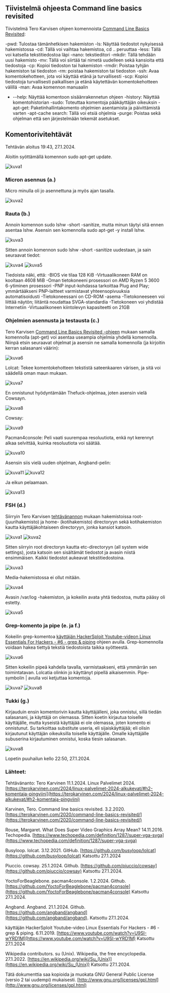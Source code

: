 ## Tiivistelmä ohjeesta Command line basics revisited

Tiivistelmä Tero Karvisen ohjeen komennoista [Command Line Basics Revisited](https://terokarvinen.com/2020/command-line-basics-revisited/):

-pwd: Tulostaa tämänhetkisen hakemiston
-ls: Näyttää tiedostot nykyisessä hakemistossa
-cd: Tällä voi vaihtaa hakemistoa, cd .. peruuttaa
-less: Tällä voi katsella tekstitiedostoa läpi
-nano: tekstieditori
-mkdir: Tällä tehdään uusi hakemisto
-mv: Tällä voi siirtää tai nimetä uudelleen sekä kansioita että tiedostoja
-cp: Kopioi tiedoston tai hakemiston
-rmdir: Poistaa tyhjän hakemiston tai tiedoston
-rm: poistaa hakemiston tai tiedoston
-ssh: Avaa komentokehotteen, jota voi käyttää etänä ja turvallisesti
-scp: Kopioi tiedostoja turvallisesti paikallisen ja etänä käytettävän komentokehotteen välillä
-man: Avaa komennon manuaalin
- --help: Näyttää komentoon sisäänrakennetun ohjeen
-history: Näyttää komentohistorian
-sudo: Toteuttaa komentoja pääkäyttäjän oikeuksin
-apt-get: Paketinhallintakomento ohjelmien asentamista ja päivittämistä varten
-apt-cache search: Tällä voi etsiä ohjelmia
-purge: Poistaa sekä ohjelman että sen järjestelmään tekemät asetukset.

## Komentorivitehtävät 

Tehtävän aloitus 19:43, 27.1.2024.

Aloitin syöttämällä komennon sudo apt-get update.

![kuva1](h21.png)

### Micron asennus (a.)

Micro minulla oli jo asennettuna ja myös ajan tasalla.

![kuva2](h22.png)

### Rauta (b.)

Annoin komennon sudo lshw -short -sanitize, mutta minun täytyi sitä ennen asentaa lshw. Asensin sen komennolla sudo apt-get -y install lshw.

![kuva3](h23.png)

Sitten annoin komennon sudo lshw -short -sanitize uudestaan, ja sain seuraavat tiedot:

![kuva4](h24.png)
![kuva5](h25.png)

Tiedoista näki, että:
-BIOS vie tilaa 128 KiB
-Virtuaalikoneen RAM on kooltaan 4608 MiB
-Oman tietokoneeni prosessori on AMD Ryzen 5 3600 6-ytiminen prosessori
-PNP input-kohdassa tarkoittaa Plug and Play; ymmärtääkseni PNP-laitteet varmistavat yhteensopivuuksia automatisoidusti
-Tietokoneessani on CD-ROM -asema
-Tietokoneeseen voi liittää näytön; liitäntä noudattaa SVGA-standardia
-Tietokoneen voi yhdistää Internetiin
-Virtuaalikoneen kiintolevyn kapasiteetti on 21GB

### Ohjelmien asennusta ja testausta (c.)

Tero Karvisen [Command Line Basics Revisited -ohjeen](https://terokarvinen.com/2020/command-line-basics-revisited/) mukaan samalla komennolla (apt-get) voi asentaa useampia ohjelmia yhdellä komennolla. Niinpä etsin seuraavat ohjelmat ja asensin ne samalla komennolla
(ja kirjoitin kerran salasanani väärin):

![kuva6](h26.png)

Lolcat: Tekee komentokehotteen tekstistä sateenkaaren värisen, ja sitä voi säädellä oman maun mukaan.

![kuva7](h27.png)

En onnistunut hyödyntämään Thefuck-ohjelmaa, joten asensin vielä Cowsayn.

![kuva8](h28.png)

Cowsay:

 ![kuva9](h29.png)
 
Pacman4console: Peli vaati suurempaa resoluutiota, enkä nyt kerennyt alkaa selvittää, kuinka resoluutiota voi säätää. 

![kuva10](h210.png)

Asensin siis vielä uuden ohjelman, Angband-pelin:

![kuva11](h211.png)
![kuva12](h212.png)

Ja eikun pelaamaan.

![kuva13](h213.png)

### FSH (d.)

Siirryin Tero Karvisen [tehtävänannon](https://terokarvinen.com/2024/linux-palvelimet-2024-alkukevat/#h2-komentaja-pingviini) mukaan hakemistoissa root- (juurihakemisto) ja home- (kotihakemisto) directoryyn sekä kotihakemiston kautta käyttäjäkohtaiseen directoryyn, jonka kansiot katsoin. 

![kuva1](h221.png)
![kuva2](h222.png)

Sitten siirryin root directoryn kautta etc-directoryyn (all system wide settings), josta katsoin sen sisältämät tiedostot ja avasin niistä ensimmäisen. Kaikki tiedostot aukeavat tekstitiedostoina.

![kuva3](h223.png)

Media-hakemistossa ei ollut mitään.

![kuva4](h224.png)

Avasin /var/log -hakemiston, ja kokeilin avata yhtä tiedostoa, mutta pääsy oli estetty.

![kuva5](h225.png)

### Grep-komento ja pipe (e. ja f.)

Kokeilin grep-komentoa [käyttäjän HackerSploit Youtube-videon Linux Essentials For Hackers - #6 - grep & piping](https://www.youtube.com/watch?v=U9SI-wYRD1M) ohjeen avulla. Grep-komennolla voidaan hakea tiettyä tekstiä tiedostoista taikka syötteestä.

![kuva6](h226.png)

Sitten kokeilin pipeä kahdella tavalla, varmistaakseni, että ymmärrän sen toimintatavan. Lolcatia olinkin jo käyttänyt pipellä aikaisemmin. Pipe-symbolin | avulla voi ketjuttaa komentoja.

![kuva7](h227.png)
![kuva8](h228.png)

### Tukki (g.)

Kirjauduin ensin komentorivin kautta käyttäjälleni, joka onnistui, sillä tiedän salasanani, ja käyttäjä on olemassa. Sitten koetin kirjautua toiselle käyttäjälle, mutta kyseistä käyttäjää ei ole olemassa, joten 
komento ei onnistunut. Su tarkoittaa substitute useria, eli sijaiskäyttäjää; eli olisin kirjautunut käyttäjän oikeuksilla toiselle käyttäjälle. Omalle käyttäjälle subuserina kirjautuminen onnistui,
koska tiesin salasanan.

![kuva8](h231.PNG)

Lopetin puuhailun kello 22:50, 27.1.2024.



### Lähteet:

Tehtävänanto: Tero Karvinen 11.1.2024. Linux Palvelimet 2024. [https://terokarvinen.com/2024/linux-palvelimet-2024-alkukevat/#h2-komentaja-pingviini](https://terokarvinen.com/2024/linux-palvelimet-2024-alkukevat/#h2-komentaja-pingviini)

Karvinen, Tero. Command line basics revisited. 3.2.2020. [https://terokarvinen.com/2020/command-line-basics-revisited/](https://terokarvinen.com/2020/command-line-basics-revisited/)

Rouse, Margaret. What Does Super Video Graphics Array Mean? 14.11.2016. Techopedia. [https://www.techopedia.com/definition/1287/super-vga-svga](https://www.techopedia.com/definition/1287/super-vga-svga)

Busyloop. lolcat. 3.12.2021. GitHub. [https://github.com/busyloop/lolcat](https://github.com/busyloop/lolcat) Katsottu 27.1.2024

Piuccio. cowsay. 25.1.2024. Github. [https://github.com/piuccio/cowsay](https://github.com/piuccio/cowsay) Katsottu 27.1.2024.

YoctoForBeaglebone. pacman4console. 1.2.2024. Github. [https://github.com/YoctoForBeaglebone/pacman4console](https://github.com/YoctoForBeaglebone/pacman4console) Katsottu 27.1.2024.

Angband. Angband. 21.1.2024. Github. [https://github.com/angband/angband](https://github.com/angband/angband). Katsottu 27.1.2024.

käyttäjän HackerSploit Youtube-video Linux Essentials For Hackers - #6 - grep & piping. 6.11.2019. [https://www.youtube.com/watch?v=U9SI-wYRD1M](https://www.youtube.com/watch?v=U9SI-wYRD1M) Katsottu 27.1.2024

Wikipedia contributors. su (Unix). Wikipedia, the free encyclopedia. 27.1.2022. [https://en.wikipedia.org/wiki/Su_(Unix)](https://en.wikipedia.org/wiki/Su_(Unix)) Katsottu 27.1.2024.



Tätä dokumenttia saa kopioida ja muokata GNU General Public License (versio 2 tai uudempi) mukaisesti. [http://www.gnu.org/licenses/gpl.html](http://www.gnu.org/licenses/gpl.html)

